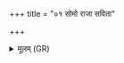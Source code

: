 +++
title = "०१ सोमो राजा सविता"

+++
<details><summary>मूलम् (GR)</summary>

सोमो राजा सविता च राजा  
भवो राजा भुवनं च राजा ।  
शर्वो राजा शर्म च राजा  
त उ नः शर्म यच्छन्तु देवाः ॥
</details>